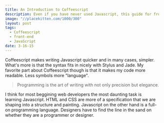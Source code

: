 ```yaml
---
title: An Introduction to Coffeescript
description: Even if you have never used Javascript, this guide for front-end developers will have you up and running fast.
image: "//placekitten.com/1000/300"
layout: post
tags:
  - Coffeescript
  - front-end
  - JavaScript
date: 3-16-15
---
```


Coffeescript makes writing Javascript quicker and in many cases, simpler. What's more is that the syntax fits in nicely with Stylus and Jade. My favorite part about Coffeescript though is that it makes my code more readable. Less symbols more "language".

> Programming is the art of writing with not only precision but elegance.

I think for most beggining web developers the most daunting task is learning Javascript. HTML and CSS are more of a specification that we are shaping into a structure and painting. Javascript on the other hand is a full-on programming language. Designers have to find the line in the sand on whether they are a programmer or designer.

